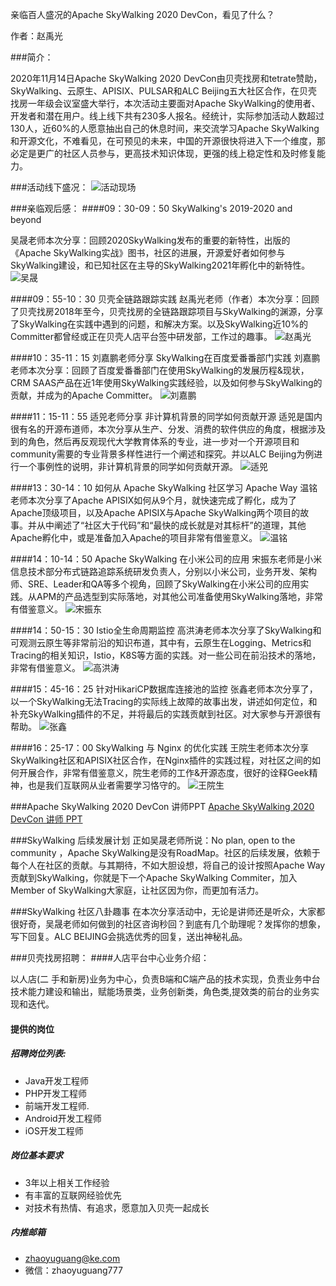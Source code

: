 亲临百人盛况的Apache SkyWalking 2020 DevCon，看见了什么？



作者：赵禹光

###简介：

2020年11月14日Apache SkyWalking 2020 DevCon由贝壳找房和tetrate赞助，SkyWalking、云原生、APISIX、PULSAR和ALC Beijing五大社区合作，在贝壳找房一年级会议室盛大举行，本次活动主要面对Apache SkyWalking的使用者、开发者和潜在用户。线上线下共有230多人报名。经统计，实际参加活动人数超过130人，近60%的人愿意抽出自己的休息时间，来交流学习Apache SkyWalking和开源文化，不难看见，在可预见的未来，中国的开源很快将进入下一个维度，那必定是更广的社区人员参与，更高技术知识体现，更强的线上稳定性和及时修复能力。

###活动线下盛况：
![活动现场](../images/What_do_we_see_at_the_Apache_SkyWalking_2020_DevCon_event/xianxiahuodongshengkuang.jpg)

###亲临观后感：
####09：30-09：50 SkyWalking's 2019-2020 and beyond

吴晟老师本次分享：回顾2020SkyWalking发布的重要的新特性，出版的《Apache SkyWalking实战》图书，社区的进展，开源爱好者如何参与SkyWalking建设，和已知社区在主导的SkyWalking2021年孵化中的新特性。
![吴晟](../images/What_do_we_see_at_the_Apache_SkyWalking_2020_DevCon_event/wusheng.jpeg)

####09：55-10：30 贝壳全链路跟踪实践
赵禹光老师（作者）本次分享：回顾了贝壳找房2018年至今，贝壳找房的全链路跟踪项目与SkyWalking的渊源，分享了SkyWalking在实践中遇到的问题，和解决方案。以及SkyWalking近10%的Committer都曾经或正在贝壳人店平台签中研发部，工作过的趣事。
![赵禹光](../images/What_do_we_see_at_the_Apache_SkyWalking_2020_DevCon_event/赵禹光.jpeg)

####10：35-11：15 刘嘉鹏老师分享 SkyWalking在百度爱番番部门实践
刘嘉鹏老师本次分享：回顾了百度爱番番部门在使用SkyWalking的发展历程&现状，CRM SAAS产品在近1年使用SkyWalking实践经验，以及如何参与SkyWalking的贡献，并成为的Apache Committer。
![刘嘉鹏](../images/What_do_we_see_at_the_Apache_SkyWalking_2020_DevCon_event/liujiapeng.jpeg)

####11：15-11：55 适兕老师分享 非计算机背景的同学如何贡献开源
适兕是国内很有名的开源布道师，本次分享从生产、分发、消费的软件供应的角度，根据涉及到的角色，然后再反观现代大学教育体系的专业，进一步对一个开源项目和community需要的专业背景多样性进行一个阐述和探究。并以ALC Beijing为例进行一个事例性的说明，非计算机背景的同学如何贡献开源。
![适兕](../images/What_do_we_see_at_the_Apache_SkyWalking_2020_DevCon_event/lijiansheng.jpeg)

####13：30-14：10 如何从 Apache SkyWalking 社区学习 Apache Way
温铭老师本次分享了Apache APISIX如何从9个月，就快速完成了孵化，成为了Apache顶级项目，以及Apache APISIX与Apache SkyWalking两个项目的故事。并从中阐述了“社区大于代码”和“最快的成长就是对其标杆”的道理，其他Apache孵化中，或是准备加入Apache的项目非常有借鉴意义。
![温铭](../images/What_do_we_see_at_the_Apache_SkyWalking_2020_DevCon_event/wenming.jpeg)

####14：10-14：50 Apache SkyWalking 在小米公司的应用
宋振东老师是小米信息技术部分布式链路追踪系统研发负责人，分别以小米公司，业务开发、架构师、SRE、Leader和QA等多个视角，回顾了SkyWalking在小米公司的应用实践。从APM的产品选型到实际落地，对其他公司准备使用SkyWalking落地，非常有借鉴意义。
![宋振东](../images/What_do_we_see_at_the_Apache_SkyWalking_2020_DevCon_event/songzhendong.jpeg)

####14：50-15：30 Istio全生命周期监控 
高洪涛老师本次分享了SkyWalking和可观测云原生等非常前沿的知识布道，其中有，云原生在Logging、Metrics和Tracing的相关知识，Istio，K8S等方面的实践。对一些公司在前沿技术的落地，非常有借鉴意义。
![高洪涛](../images/What_do_we_see_at_the_Apache_SkyWalking_2020_DevCon_event/gaohongtao.jpeg)

####15：45-16：25 针对HikariCP数据库连接池的监控
张鑫老师本次分享了，以一个SkyWalking无法Tracing的实际线上故障的故事出发，讲述如何定位，和补充SkyWalking插件的不足，并将最后的实践贡献到社区。对大家参与开源很有帮助。
![张鑫](../images/What_do_we_see_at_the_Apache_SkyWalking_2020_DevCon_event/zhangxin.jpeg)

####16：25-17：00 SkyWalking 与 Nginx 的优化实践
王院生老师本次分享SkyWalking社区和APISIX社区合作，在Nginx插件的实践过程，对社区之间的如何开展合作，非常有借鉴意义，院生老师的工作&开源态度，很好的诠释Geek精神，也是我们互联网从业者需要学习恪守的。
![王院生](../images/What_do_we_see_at_the_Apache_SkyWalking_2020_DevCon_event/wangyuansheng.jpeg)


###Apache SkyWalking 2020 DevCon 讲师PPT
[Apache SkyWalking 2020 DevCon 讲师 PPT](https://github.com/alc-beijing/alc-site/blob/master/content/images/What_do_we_see_at_the_Apache_SkyWalking_2020_DevCon_event/)

###SkyWalking 后续发展计划
正如吴晟老师所说：No plan, open to the community，Apache SkyWalking是没有RoadMap。社区的后续发展，依赖于每个人在社区的贡献。与其期待，不如大胆设想，将自己的设计按照Apache Way贡献到SkyWalking，你就是下一个Apache SkyWalking Commiter，加入Member of SkyWalking大家庭，让社区因为你，而更加有活力。

###SkyWalking 社区八卦趣事
在本次分享活动中，无论是讲师还是听众，大家都很好奇，吴晟老师如何做到的社区咨询秒回？到底有几个助理呢？发挥你的想象，写下回复。ALC BEIJING会挑选优秀的回复，送出神秘礼品。

###贝壳找房招聘：
####人店平台中心业务介绍：

以人店(二 手和新房)业务为中心，负责B端和C端产品的技术实现，负责业务中台技术能力建设和输出，赋能场景类，业务创新类，角色类,提效类的前台的业务实现和迭代。

#### 提供的岗位
##### 招聘岗位列表:

* Java开发工程师
* PHP开发工程师
* 前端开发工程师.
* Android开发工程师
* iOS开发工程师

##### 岗位基本要求

* 3年以上相关工作经验
* 有丰富的互联网经验优先
* 对技术有热情、有追求，愿意加入贝壳一起成长

##### 内推邮箱
* zhaoyuguang@ke.com
* 微信：zhaoyuguang777